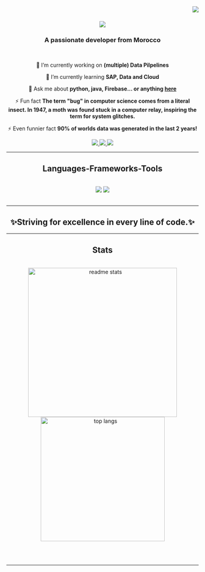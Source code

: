 <img align="right" src="https://visitor-badge.laobi.icu/badge?page_id=ahmedmakroum.ahmedmakroum" />

<h1 align="center">
    <img src="https://readme-typing-svg.herokuapp.com/?font=Righteous&size=35&center=true&vCenter=true&width=500&height=70&duration=4000&lines=Hey+There!+👋;+I'm+Ahmed+:);" />
</h1>

<h3 align="center">A passionate developer from Morocco </h3>

<br/>

<div align="center">
 
 🔭 I’m currently working on **(multiple) Data Pilpelines**
 
 🌱 I’m currently learning **SAP, Data and Cloud**

💬 Ask me about **python, java, Firebase... or anything [here](https://github.com/ahmedmakroum/ahmedmakroum/issues)**

⚡ Fun fact **The term "bug" in computer science comes from a literal insect. In 1947, a moth was found stuck in a computer relay, inspiring the term for system glitches.**

⚡ Even funnier fact **90% of worlds data was generated in the last 2 years!**

 </div>
 
<div align="center"> 
  <a href="mailto:ahmedmakroum3@gmail.com">
    <img src="https://img.shields.io/badge/Gmail-333333?style=for-the-badge&logo=gmail&logoColor=red" />
  </a>
  <a href="https://www.linkedin.com/in/ahmed-makroum/" target="_blank">
    <img src="https://img.shields.io/badge/LinkedIn-0077B5?style=for-the-badge&logo=linkedin&logoColor=white" target="_blank" />
  </a>
  <a href="https://ahmedmakroum.github.io/AhmedMakroumPortfolio/" target="_blank">
     <img src="https://img.shields.io/badge/Portfolio-FF5722?style=for-the-badge&logo=todoist&logoColor=white" target="_blank" /> <!-- sqlite, safari, google-chrome are other good icon options -->
  </a>
</div>

 <hr/>
 
<h2 align="center"> Languages-Frameworks-Tools </h2>
<br/>
<div align="center">
    <img src="https://skillicons.dev/icons?i=react,bootstrap,dart,html,css,vscode,github,figma,flutter,git,c#" />
    <img src="https://skillicons.dev/icons?i=idea,python,kali,django,androidstudio,firebase,mongodb,c,java,unity,mysql,discord" /><br>
</div>

<br/>
<hr/>

<div align="center">
  <h2>✨Striving for excellence in every line of code.✨</h2>
 
</div>

<hr/>

<h2 align="center"> Stats </h2>
<br>
<div align=center>
  <img width=390 src="https://github-readme-stats-salesp07.vercel.app/api?username=ahmedmakroum&count_private=true&show_icons=true&theme=react&rank_icon=github&border_radius=10" alt="readme stats" />
  <br/>
  <img width=325 align="center" src="https://github-readme-stats-salesp07.vercel.app/api/top-langs/?username=ahmedmakroum&hide=HTML&langs_count=8&layout=compact&theme=react&border_radius=10&size_weight=0.5&count_weight=0.5&exclude_repo=github-readme-stats" alt="top langs" />
</div>

<br/><br/>

<hr/>

<br/>

